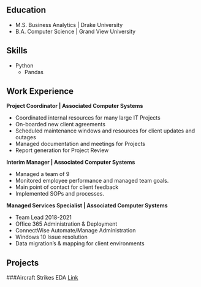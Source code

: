 ## Education
- M.S. Business Analytics | Drake University 
- B.A. Computer Science | Grand View University

## Skills
- Python
  - Pandas

## Work Experience
**Project Coordinator | Associated Computer Systems**
- Coordinated internal resources for many large IT Projects
- On-boarded new client agreements
- Scheduled maintenance windows and resources for client updates and outages
- Managed documentation and meetings for Projects
- Report generation for Project Review

**Interim Manager | Associated Computer Systems**
- Managed a team of 9
- Monitored employee performance and managed team goals.
- Main point of contact for client feedback
- Implemented SOPs and processes.
  
**Managed Services Specialist | Associated Computer Systems**
- Team Lead 2018-2021
- Office 365 Administration & Deployment
- ConnectWise Automate/Manage Administration
- Windows 10 Issue resolution
- Data migration’s & mapping for client environments

## Projects
###Aircraft Strikes EDA
  [Link](https://github.com/KPMallaney/KPMallaney.github.io/blob/main/AircraftStrikes.ipynb)
